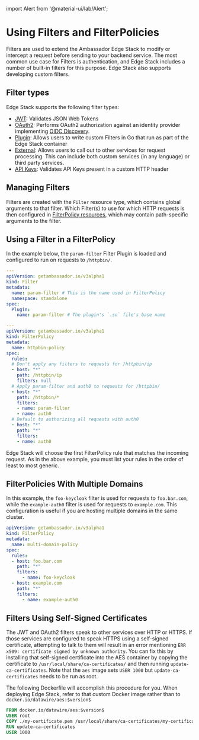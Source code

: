 import Alert from '@material-ui/lab/Alert';

# Using Filters and FilterPolicies

Filters are used to extend the Ambassador Edge Stack to modify or intercept a request before sending to your
backend service. The most common use case for Filters is authentication, and Edge Stack includes a number
of built-in filters for this purpose. Edge Stack also supports developing custom filters.

## Filter types

Edge Stack supports the following filter types:

- [JWT][]: Validates JSON Web Tokens
- [OAuth2][]: Performs OAuth2 authorization against an identity provider implementing [OIDC Discovery][].
- [Plugin][]: Allows users to write custom Filters in Go that run as part of the Edge Stack container
- [External][]: Allows users to call out to other services for request processing. This can include both custom services (in any language) or third party services.
- [API Keys][]: Validates API Keys present in a custom HTTP header

## Managing Filters

Filters are created with the `Filter` resource type, which contains global arguments to that filter.
Which Filter(s) to use for which HTTP requests is then configured in [FilterPolicy resources][],
which may contain path-specific arguments to the filter.

## Using a Filter in a FilterPolicy

In the example below, the `param-filter` Filter Plugin is loaded and configured to run on requests to `/httpbin/`.

```yaml
---
apiVersion: getambassador.io/v3alpha1
kind: Filter
metadata:
  name: param-filter # This is the name used in FilterPolicy
  namespace: standalone
spec:
  Plugin:
    name: param-filter # The plugin's `.so` file's base name

---
apiVersion: getambassador.io/v3alpha1
kind: FilterPolicy
metadata:
  name: httpbin-policy
spec:
  rules:
  # Don't apply any filters to requests for /httpbin/ip
  - host: "*"
    path: /httpbin/ip
    filters: null
  # Apply param-filter and auth0 to requests for /httpbin/
  - host: "*"
    path: /httpbin/*
    filters:
    - name: param-filter
    - name: auth0
  # Default to authorizing all requests with auth0
  - host: "*"
    path: "*"
    filters:
    - name: auth0
```

<Alert severity="info">
  Edge Stack will choose the first FilterPolicy rule that matches the incoming request. As in the above example, you must list your rules in the order of least to most generic.
</Alert>

## FilterPolicies With Multiple Domains

In this example, the `foo-keycloak` filter is used for requests to `foo.bar.com`, while the `example-auth0` filter is used for requests to `example.com`. This configuration is useful if you are hosting multiple domains in the same cluster.

```yaml
apiVersion: getambassador.io/v3alpha1
kind: FilterPolicy
metadata:
  name: multi-domain-policy
spec:
  rules:
  - host: foo.bar.com
    path: "*"
    filters:
      - name: foo-keycloak
  - host: example.com
    path: "*"
    filters:
      - name: example-auth0
```

## Filters Using Self-Signed Certificates

The JWT and OAuth2 filters speak to other services over HTTP or HTTPS.  If those services are configured to speak HTTPS using a self-signed certificate, attempting to talk to them will result in an error mentioning `ERR x509: certificate signed by unknown authority`. You can fix this by installing that self-signed certificate into the AES container by copying the certificate to `/usr/local/share/ca-certificates/` and then running `update-ca-certificates`.  Note that the `aes` image sets `USER 1000` but `update-ca-certificates` needs to be run as root.

The following Dockerfile will accomplish this procedure for you. When deploying Edge Stack, refer to that custom Docker image rather than to `docker.io/datawire/aes:$version$`

```Dockerfile
FROM docker.io/datawire/aes:$version$
USER root
COPY ./my-certificate.pem /usr/local/share/ca-certificates/my-certificate.crt
RUN update-ca-certificates
USER 1000
```

[JWT]: ../jwt
[OAuth2]: ../oauth2
[Plugin]: ../plugin
[External]: ../external
[API Keys]: ../apikeys
[FilterPolicy resources]: ../../../../custom-resources/getambassador.io/v3alpha1/filterpolicy
[OIDC Discovery]: https://openid.net/specs/openid-connect-discovery-1_0.html
